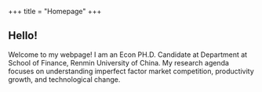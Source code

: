 +++
title = "Homepage"
+++

## Hello!

Welcome to my webpage! 
I am an Econ PH.D. Candidate at Department at School of Finance, Renmin University of China.
My research agenda focuses on understanding imperfect factor market competition, productivity growth, and technological change. 
